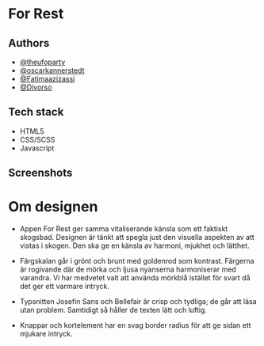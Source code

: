 # For Rest 


## Authors

- [@theufoparty](https://www.github.com/theufoparty)
- [@oscarkannerstedt](https://www.github.com/oscarkannerstedt)
- [@Fatimaazizassi](https://www.github.com/Fatimaazizassi)
- [@Divorso](https://www.github.com/Divorso)

## Tech stack

- HTML5
- CSS/SCSS
- Javascript

## Screenshots















# Om designen

- Appen For Rest ger samma vitaliserande känsla som ett faktiskt skogsbad. Designen är tänkt att spegla just den visuella aspekten av att vistas i skogen. Den ska ge en känsla av harmoni, mjukhet och lätthet.

- Färgskalan går i grönt och brunt med goldenrod som kontrast. Färgerna är rogivande där de  mörka och ljusa nyanserna harmoniserar med varandra. Vi har medvetet valt att använda mörkblå istället för svart då det ger ett varmare intryck.

- Typsnitten Josefin Sans och Bellefair är crisp och tydliga; de går att läsa utan problem. Samtidigt så håller de texten lätt och luftig.

- Knappar och kortelement har en svag border radius för att ge sidan ett mjukare intryck.